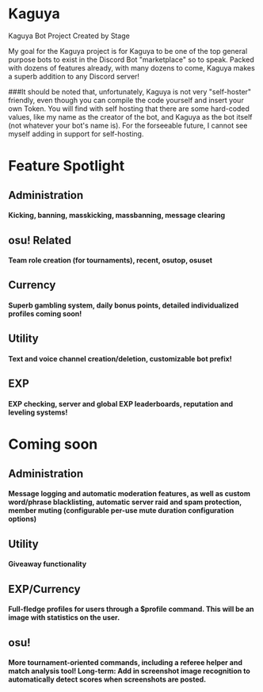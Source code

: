 # Kaguya
Kaguya Bot Project Created by Stage

My goal for the Kaguya project is for Kaguya to be one of the top general purpose bots to exist in the Discord Bot "marketplace" so to speak. Packed with dozens of features already, with many dozens to come, Kaguya makes a superb addition to any Discord server!

###It should be noted that, unfortunately, Kaguya is not very "self-hoster" friendly, even though you can compile the code yourself and insert your own Token. You will find with self hosting that there are some hard-coded values, like my name as the creator of the bot, and Kaguya as the bot itself (not whatever your bot's name is). For the forseeable future, I cannot see myself adding in support for self-hosting.

# Feature Spotlight

## Administration
#### Kicking, banning, masskicking, massbanning, message clearing

## osu! Related
#### Team role creation (for tournaments), recent, osutop, osuset

## Currency
#### Superb gambling system, daily bonus points, detailed individualized profiles coming soon!

## Utility
#### Text and voice channel creation/deletion, customizable bot prefix!

## EXP
#### EXP checking, server and global EXP leaderboards, reputation and leveling systems!

# Coming soon

## Administration
#### Message logging and automatic moderation features, as well as custom word/phrase blacklisting, automatic server raid and spam protection, member muting (configurable per-use mute duration configuration options)

## Utility
#### Giveaway functionality

## EXP/Currency
#### Full-fledge profiles for users through a $profile command. This will be an image with statistics on the user.

## osu!
#### More tournament-oriented commands, including a referee helper and match analysis tool! Long-term: Add in screenshot image recognition to automatically detect scores when screenshots are posted.
